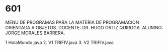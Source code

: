 # 601

MENU DE PROGRAMAS PARA LA MATERIA DE PROGRAMACION ORIENTADA A OBJETOS.
DOCENTE: DR. HUGO ORTIZ QUIROGA.
ALUMNO: JORGE MORALES BARRERA.

1  HolaMundo.java
2. V1 TRIFIV.java
3. V2 TRIFIV.java